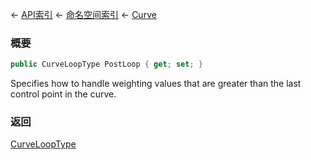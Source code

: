 ← [API索引](Api-Index) ← [命名空间索引](Namespace-Index) ← [Curve](VRageMath.Curve)

### 概要

```csharp
public CurveLoopType PostLoop { get; set; }
```

Specifies how to handle weighting values that are greater than the last control point in the curve.

### 返回

[CurveLoopType](VRageMath.CurveLoopType)

